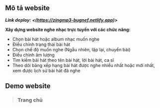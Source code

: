 ## Mô tả website

***Link deploy:*** ***<(https://zingmp3-bugnef.netlify.app)>***

**Xây dựng website nghe nhạc trực tuyến với các chức năng:**

- Chọn bài hát hoặc album nhạc muốn nghe
- Điều chỉnh trạng thái bài hát
- Chọn chế độ muốn nghe (Ngẫu nhiên, lặp lại, chuyển bài)
- Điều chỉnh âm lượng
- Tìm kiếm bài hát theo tên bài hát, lời bài hát, ca sĩ
- Theo dõi bảng xếp hạng bài hát được nghe nhiều nhất hoặc mới nhất, xem được lịch sử bài hát đã nghe

## Demo website

>### Trang chủ
